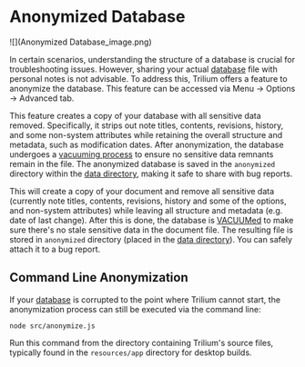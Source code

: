 # Anonymized Database
![](Anonymized Database_image.png)

In certain scenarios, understanding the structure of a database is crucial for troubleshooting issues. However, sharing your actual [database](../Advanced%20Usage/Database.md) file with personal notes is not advisable. To address this, Trilium offers a feature to anonymize the database. This feature can be accessed via Menu -> Options -> Advanced tab.

This feature creates a copy of your database with all sensitive data removed. Specifically, it strips out note titles, contents, revisions, history, and some non-system attributes while retaining the overall structure and metadata, such as modification dates. After anonymization, the database undergoes a [vacuuming process](https://sqlite.org/lang_vacuum.html) to ensure no sensitive data remnants remain in the file. The anonymized database is saved in the `anonymized` directory within the [data directory](../Installation%20%26%20Setup/Data%20directory.md), making it safe to share with bug reports.

This will create a copy of your document and remove all sensitive data (currently note titles, contents, revisions, history and some of the options, and non-system attributes) while leaving all structure and metadata (e.g. date of last change). After this is done, the database is [VACUUMed](https://sqlite.org/lang_vacuum.html) to make sure there's no stale sensitive data in the document file. The resulting file is stored in `anonymized` directory (placed in the [data directory](../Installation%20%26%20Setup/Data%20directory.md)). You can safely attach it to a bug report.

## Command Line Anonymization

If your [database](../Advanced%20Usage/Database.md) is corrupted to the point where Trilium cannot start, the anonymization process can still be executed via the command line:

```
node src/anonymize.js
```

Run this command from the directory containing Trilium's source files, typically found in the `resources/app` directory for desktop builds.